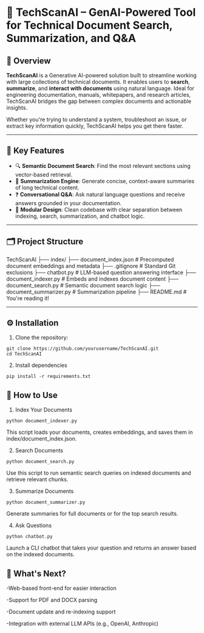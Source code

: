 # 🤖 TechScanAI – GenAI-Powered Tool for Technical Document Search, Summarization, and Q&A

## 📌 Overview

**TechScanAI** is a Generative AI-powered solution built to streamline working with large collections of technical documents. It enables users to **search**, **summarize**, and **interact with documents** using natural language. Ideal for engineering documentation, manuals, whitepapers, and research articles, TechScanAI bridges the gap between complex documents and actionable insights.

Whether you're trying to understand a system, troubleshoot an issue, or extract key information quickly, TechScanAI helps you get there faster.

---

## 🧠 Key Features

- 🔍 **Semantic Document Search**: Find the most relevant sections using vector-based retrieval.
- 📝 **Summarization Engine**: Generate concise, context-aware summaries of long technical content.
- ❓ **Conversational Q&A**: Ask natural language questions and receive answers grounded in your documentation.
- 📁 **Modular Design**: Clean codebase with clear separation between indexing, search, summarization, and chatbot logic.

---

## 🗂️ Project Structure

TechScanAI
├── index/
├── document_index.json # Precomputed document embeddings and metadata
├── .gitignore # Standard Git exclusions
├── chatbot.py # LLM-based question answering interface
├── document_indexer.py # Embeds and indexes document content
├── document_search.py # Semantic document search logic
├── document_summarizer.py # Summarization pipeline
├── README.md # You're reading it!


---

## ⚙️ Installation

1. Clone the repository:

```
git clone https://github.com/yourusername/TechScanAI.git
cd TechScanAI
```

2. Install dependencies

```
pip install -r requirements.txt
```

## 🚀 How to Use

1. Index Your Documents

```
python document_indexer.py
```
This script loads your documents, creates embeddings, and saves them in index/document_index.json.

2. Search Documents

```
python document_search.py
```
Use this script to run semantic search queries on indexed documents and retrieve relevant chunks.

3. Summarize Documents

```
python document_summarizer.py
```
Generate summaries for full documents or for the top search results.

4. Ask Questions

```
python chatbot.py
```
Launch a CLI chatbot that takes your question and returns an answer based on the indexed documents.


## 📌 What's Next?
-Web-based front-end for easier interaction

-Support for PDF and DOCX parsing

-Document update and re-indexing support

-Integration with external LLM APIs (e.g., OpenAI, Anthropic)
